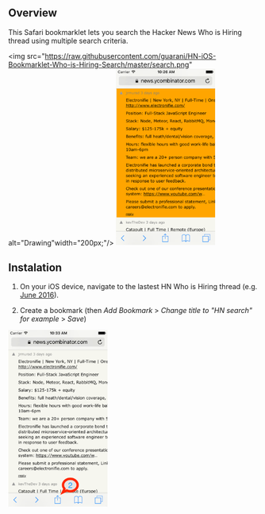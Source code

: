 Overview
--------

This Safari bookmarklet lets you search the Hacker News Who is Hiring thread using multiple search criteria.

<img src="https://raw.githubusercontent.com/guarani/HN-iOS-Bookmarklet-Who-is-Hiring-Search/master/search.png" alt="Drawing"width="200px;"/>
<img src="https://raw.githubusercontent.com/guarani/HN-iOS-Bookmarklet-Who-is-Hiring-Search/master/results.png" alt="Drawing" width="200px;"/>


Instalation
-----------

1. On your iOS device, navigate to the lastest HN Who is Hiring thread (e.g. [June 2016](https://news.ycombinator.com/item?id=11814828)).

2. Create a bookmark (then *Add Bookmark* > *Change title to "HN search" for example* > *Save*)

<img src="https://raw.githubusercontent.com/guarani/HN-iOS-Bookmarklet-Who-is-Hiring-Search/master/create-bookmark.png" alt="Drawing" style="width: 200px;"/>



